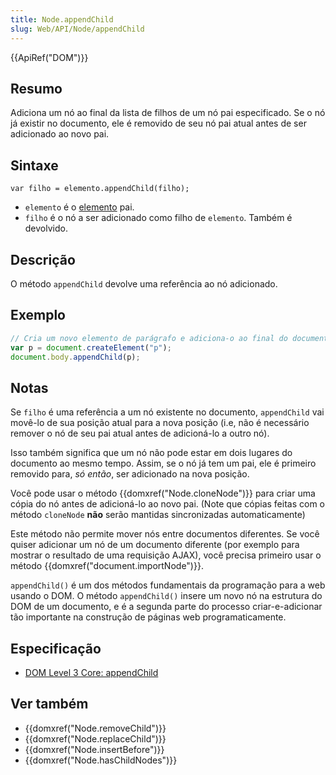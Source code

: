 ```yaml
---
title: Node.appendChild
slug: Web/API/Node/appendChild
---
```


{{ApiRef("DOM")}}

## Resumo

Adiciona um nó ao final da lista de filhos de um nó pai especificado. Se o nó já existir no documento, ele é removido de seu nó pai atual antes de ser adicionado ao novo pai.

## Sintaxe

```
var filho = elemento.appendChild(filho);
```

- `elemento` é o [elemento](/pt-BR/docs/DOM/element) pai.
- `filho` é o nó a ser adicionado como filho de `elemento`. Também é devolvido.

## Descrição

O método `appendChild` devolve uma referência ao nó adicionado.

## Exemplo

```js
// Cria um novo elemento de parágrafo e adiciona-o ao final do documento
var p = document.createElement("p");
document.body.appendChild(p);
```

## Notas

Se `filho` é uma referência a um nó existente no documento, `appendChild` vai movê-lo de sua posição atual para a nova posição (i.e, não é necessário remover o nó de seu pai atual antes de adicioná-lo a outro nó).

Isso também significa que um nó não pode estar em dois lugares do documento ao mesmo tempo. Assim, se o nó já tem um pai, ele é primeiro removido para, _só então_, ser adicionado na nova posição.

Você pode usar o método {{domxref("Node.cloneNode")}} para criar uma cópia do nó antes de adicioná-lo ao novo pai. (Note que cópias feitas com o método `cloneNode` **não** serão mantidas sincronizadas automaticamente)

Este método não permite mover nós entre documentos diferentes. Se você quiser adicionar um nó de um documento diferente (por exemplo para mostrar o resultado de uma requisição AJAX), você precisa primeiro usar o método {{domxref("document.importNode")}}.

`appendChild()` é um dos métodos fundamentais da programação para a web usando o DOM. O método `appendChild()` insere um novo nó na estrutura do DOM de um documento, e é a segunda parte do processo criar-e-adicionar tão importante na construção de páginas web programaticamente.

## Especificação

- [DOM Level 3 Core: appendChild](http://www.w3.org/TR/DOM-Level-3-Core/core.html#ID-184E7107)

## Ver também

- {{domxref("Node.removeChild")}}
- {{domxref("Node.replaceChild")}}
- {{domxref("Node.insertBefore")}}
- {{domxref("Node.hasChildNodes")}}
